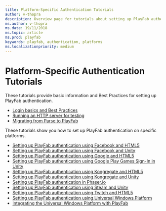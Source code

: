 ```yaml
---
title: Platform-Specific Authentication Tutorials
author: v-thopra
description: Overview page for tutorials about setting up PlayFab authentication for specific platforms.
ms.author: v-thopra
ms.date: 19/11/2018
ms.topic: article
ms.prod: playfab
keywords: playfab, authentication, platforms
ms.localizationpriority: medium
---
```


# Platform-Specific Authentication Tutorials

These tutorials provide basic information and Best Practices for setting up PlayFab authentication.

- [Login basics and Best Practices](login-basics-best-practices.md)
- [Running an HTTP server for testing](running-an-http-server-for-testing.md)
- [Migrating from Parse to PlayFab](migrating-from-parse-to-playfab.md)

These tutorials show you how to set up PlayFab authentication on specific platforms.

- [Setting up PlayFab authentication using Facebook and HTML5](facebook-html5.md)
- [Setting up PlayFab authentication using Facebook and Unity](facebook-unity.md)
- [Setting up PlayFab authentication using Google and HTML5](google-html5.md)
- [Setting up PlayFab authentication using Google Play Games Sign-In in Unity](google-sign-in-unity.md)
- [Setting up PlayFab authentication using Kongregate and HTML5](kongregate-html5.md)
- [Setting up PlayFab authentication using Kongregate and Unity](kongregate-unity.md)
- [Setting up PlayFab authentication in Phaser.io](phaser-io.md)
- [Setting up PlayFab authentication using Steam and Unity](steam-unity.md)
- [Setting up PlayFab authentication using Twitch and HTML5](twitch-html5.md)
- [Setting up PlayFab authentication using Universal Windows Platform](uwp.md)
- [Integrating the Universal Windows Platform with PlayFab](uwp-integration.md)